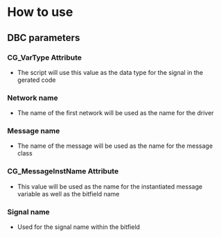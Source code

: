 # How to use

## DBC parameters
### CG_VarType Attribute
- The script will use this value as the data type for the signal in the
  gerated code
### Network name
- The name of the first network will be used as the name for the driver
### Message name
- The name of the message will be used as the name for the message class
### CG_MessageInstName Attribute
- This value will be used as the name for the instantiated message variable as
  well as the bitfield name
### Signal name
- Used for the signal name within the bitfield

